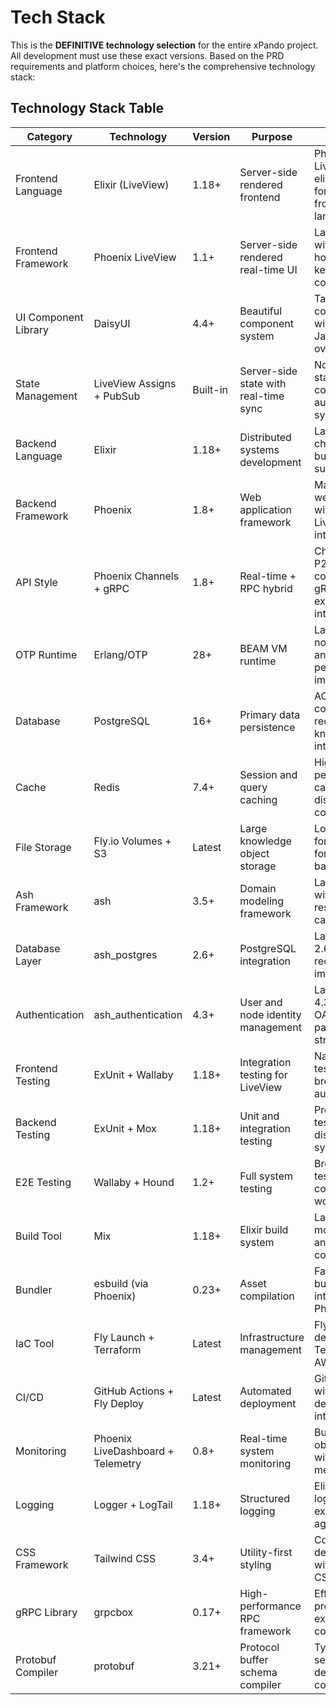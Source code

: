 # Tech Stack

This is the **DEFINITIVE technology selection** for the entire xPando project. All development must use these exact versions. Based on the PRD requirements and platform choices, here's the comprehensive technology stack:

## Technology Stack Table

| Category | Technology | Version | Purpose | Rationale |
|----------|------------|---------|---------|-----------|
| Frontend Language | Elixir (LiveView) | 1.18+ | Server-side rendered frontend | Phoenix LiveView eliminates need for separate frontend language |
| Frontend Framework | Phoenix LiveView | 1.1+ | Server-side rendered real-time UI | Latest version with colocated hooks and keyed comprehensions |
| UI Component Library | DaisyUI | 4.4+ | Beautiful component system | Tailwind-based components with minimal JavaScript overhead |
| State Management | LiveView Assigns + PubSub | Built-in | Server-side state with real-time sync | No client-side state complexity, automatic synchronization |
| Backend Language | Elixir | 1.18+ | Distributed systems development | Latest with type checking and built-in JSON support |
| Backend Framework | Phoenix | 1.8+ | Web application framework | Mature Elixir web framework with excellent LiveView 1.1 integration |
| API Style | Phoenix Channels + gRPC | 1.8+ | Real-time + RPC hybrid | Channels for P2P communication, gRPC for external integrations |
| OTP Runtime | Erlang/OTP | 28+ | BEAM VM runtime | Latest OTP with nominal types and performance improvements |
| Database | PostgreSQL | 16+ | Primary data persistence | ACID compliance required for knowledge integrity |
| Cache | Redis | 7.4+ | Session and query caching | High-performance caching for distributed node coordination |
| File Storage | Fly.io Volumes + S3 | Latest | Large knowledge object storage | Local volumes for speed, S3 for archival and backup |
| Ash Framework | ash | 3.5+ | Domain modeling framework | Latest version with enhanced resource capabilities |
| Database Layer | ash_postgres | 2.6+ | PostgreSQL integration | Latest version 2.6.10 with recent improvements |
| Authentication | ash_authentication | 4.3+ | User and node identity management | Latest version 4.3.3 with OAuth and password strategies |
| Frontend Testing | ExUnit + Wallaby | 1.18+ | Integration testing for LiveView | Native Elixir testing with browser automation |
| Backend Testing | ExUnit + Mox | 1.18+ | Unit and integration testing | Property-based testing for distributed systems |
| E2E Testing | Wallaby + Hound | 1.2+ | Full system testing | Browser-based testing for complete user workflows |
| Build Tool | Mix | 1.18+ | Elixir build system | Latest with lazy module loading and faster compilation |
| Bundler | esbuild (via Phoenix) | 0.23+ | Asset compilation | Fast asset bundling integrated with Phoenix |
| IaC Tool | Fly Launch + Terraform | Latest | Infrastructure management | Fly.io deployment with Terraform for AWS migration |
| CI/CD | GitHub Actions + Fly Deploy | Latest | Automated deployment | GitHub native CI with Fly.io deployment integration |
| Monitoring | Phoenix LiveDashboard + Telemetry | 0.8+ | Real-time system monitoring | Built-in Elixir observability with custom metrics |
| Logging | Logger + LogTail | 1.18+ | Structured logging | Elixir native logging with external aggregation |
| CSS Framework | Tailwind CSS | 3.4+ | Utility-first styling | Consistent design system with minimal CSS overhead |
| gRPC Library | grpcbox | 0.17+ | High-performance RPC framework | Efficient binary protocol for external service communication |
| Protobuf Compiler | protobuf | 3.21+ | Protocol buffer schema compiler | Type-safe service definitions and code generation |
